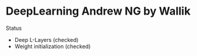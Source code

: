 # DeepLearning Andrew NG by Wallik

Status

- Deep L-Layers (checked)
- Weight initialization (checked)
